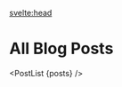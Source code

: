 <script lang="ts">
	import { siteTitle } from '$lib/config';
  import { description } from '$lib/data';
  import type { Post } from '$lib/types';
  import PostList from '$lib/components/PostList.svelte';

	export let data;

  let posts: Post[] = data.posts;
</script>

<svelte:head>

<title>Notes | { siteTitle }</title>
<meta data-key="description" name="description" content={description} />
<meta property="og:type" content="website" />
<meta property="og:title" content="Notes | { siteTitle }" />
<meta property="og:description" content={description} />
<meta name="twitter:title" content="Notes | { siteTitle }" />
<meta name="twitter:description" content={description} />
</svelte:head>

# All Blog Posts

<PostList {posts} />
